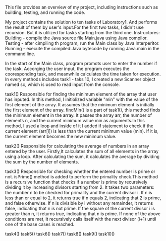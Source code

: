 This file provides an overview of my project, including instructions such as building, testing, and running the code. 


My project contains the solution to ten tasks of Laboratory1. And performs the result of them by user's input.For the first two tasks, I didn't use recursion. But it is utilized for tasks starting from the third one.
Instructores: 
Building - complie the Java source file Main.java using Java compilor. 
Testing - after cimpiling th program, run the Main class by Java Interperitor.
Running - execute the compiled Java bytecode by running Java.main in the command line. 

In the start of the Main class, program promots user to enter the number if the task. Accorging the user input, the program executes the cooresponding task, and meanwhile calculates the time taken for execution.
In every methods includes task1 - taks 10, I created a new Scanner object named sc, which is used to read input from the console.


task1() 
Responsible for finding the minimum element of the array that user has inputed. In this method, I initiolized variable "min" with the value of the first element of the array. It assumes that the minimum element is initially the first element of the array. 
findMin() is a part of task1(), this method finds the minimum element in the array. It passes the array arr, the number of elements n, and the current minimum value min as arguments.In this method, I used a loop and inside of it I added if statement to check if the current element (arr[i]) is less than the current minimum value (min). If it is, the current element becomes the new minimum value.

task2() 
Responsible for calculating the average of numbers in an array entered by the user. Firstly,It calculates the sum of all elements in the array using a loop. After calculating the sum, it calculates the average by dividing the sum by the number of elements. 


task3()
Responsible for checking whether the entered number is prime or not.
isPrime() method is added to perform the primality check.This method is a recursive function that checks if a number is prime by recursively dividing it by increasing divisors starting from 2.
It takes two parameters: the number n to be checked for primality and the current divisor i.
If n is less than or equal to 2, it returns true if n equals 2, indicating that 2 is prime, and false otherwise. If n is divisible by i without any remainder, it returns false, indicating that n is not prime. If the square of the current divisor i is greater than n, it returns true, indicating that n is prime. If none of the above conditions are met, it recursively calls itself with the next divisor (i+1) until one of the base cases is reached.





task4()
task5()
task6()
task7()
task8()
task9()
task10()


